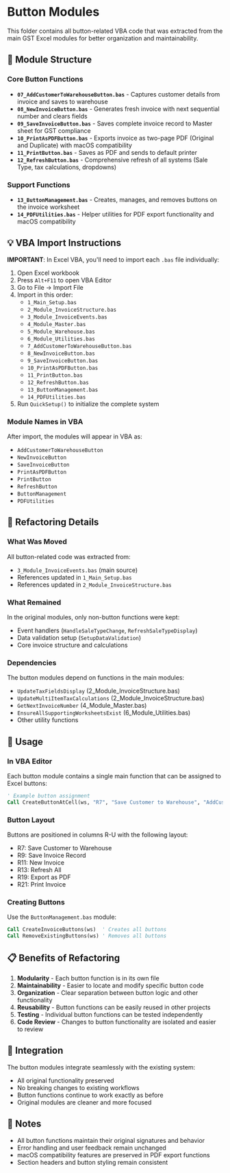 # Button Modules

This folder contains all button-related VBA code that was extracted from the main GST Excel modules for better organization and maintainability.

## 📁 Module Structure

### Core Button Functions
- **`07_AddCustomerToWarehouseButton.bas`** - Captures customer details from invoice and saves to warehouse
- **`08_NewInvoiceButton.bas`** - Generates fresh invoice with next sequential number and clears fields
- **`09_SaveInvoiceButton.bas`** - Saves complete invoice record to Master sheet for GST compliance
- **`10_PrintAsPDFButton.bas`** - Exports invoice as two-page PDF (Original and Duplicate) with macOS compatibility
- **`11_PrintButton.bas`** - Saves as PDF and sends to default printer
- **`12_RefreshButton.bas`** - Comprehensive refresh of all systems (Sale Type, tax calculations, dropdowns)

### Support Functions
- **`13_ButtonManagement.bas`** - Creates, manages, and removes buttons on the invoice worksheet
- **`14_PDFUtilities.bas`** - Helper utilities for PDF export functionality and macOS compatibility

## 💡 VBA Import Instructions

**IMPORTANT**: In Excel VBA, you'll need to import each `.bas` file individually:

1. Open Excel workbook
2. Press `Alt+F11` to open VBA Editor
3. Go to File → Import File
4. Import in this order:
   - `1_Main_Setup.bas`
   - `2_Module_InvoiceStructure.bas`
   - `3_Module_InvoiceEvents.bas`
   - `4_Module_Master.bas`
   - `5_Module_Warehouse.bas`
   - `6_Module_Utilities.bas`
   - `7_AddCustomerToWarehouseButton.bas`
   - `8_NewInvoiceButton.bas`
   - `9_SaveInvoiceButton.bas`
   - `10_PrintAsPDFButton.bas`
   - `11_PrintButton.bas`
   - `12_RefreshButton.bas`
   - `13_ButtonManagement.bas`
   - `14_PDFUtilities.bas`
5. Run `QuickSetup()` to initialize the complete system

### Module Names in VBA
After import, the modules will appear in VBA as:
- `AddCustomerToWarehouseButton`
- `NewInvoiceButton`
- `SaveInvoiceButton`
- `PrintAsPDFButton`
- `PrintButton`
- `RefreshButton`
- `ButtonManagement`
- `PDFUtilities`

## 🔧 Refactoring Details

### What Was Moved
All button-related code was extracted from:
- `3_Module_InvoiceEvents.bas` (main source)
- References updated in `1_Main_Setup.bas` 
- References updated in `2_Module_InvoiceStructure.bas`

### What Remained
In the original modules, only non-button functions were kept:
- Event handlers (`HandleSaleTypeChange`, `RefreshSaleTypeDisplay`)
- Data validation setup (`SetupDataValidation`)
- Core invoice structure and calculations

### Dependencies
The button modules depend on functions in the main modules:
- `UpdateTaxFieldsDisplay` (2_Module_InvoiceStructure.bas)
- `UpdateMultiItemTaxCalculations` (2_Module_InvoiceStructure.bas)
- `GetNextInvoiceNumber` (4_Module_Master.bas)
- `EnsureAllSupportingWorksheetsExist` (6_Module_Utilities.bas)
- Other utility functions

## 🚀 Usage

### In VBA Editor
Each button module contains a single main function that can be assigned to Excel buttons:

```vb
' Example button assignment
Call CreateButtonAtCell(ws, "R7", "Save Customer to Warehouse", "AddCustomerToWarehouseButton")
```

### Button Layout
Buttons are positioned in columns R-U with the following layout:
- R7: Save Customer to Warehouse
- R9: Save Invoice Record  
- R11: New Invoice
- R13: Refresh All
- R19: Export as PDF
- R21: Print Invoice

### Creating Buttons
Use the `ButtonManagement.bas` module:
```vb
Call CreateInvoiceButtons(ws)  ' Creates all buttons
Call RemoveExistingButtons(ws) ' Removes all buttons
```

## 📋 Benefits of Refactoring

1. **Modularity** - Each button function is in its own file
2. **Maintainability** - Easier to locate and modify specific button code
3. **Organization** - Clear separation between button logic and other functionality
4. **Reusability** - Button functions can be easily reused in other projects
5. **Testing** - Individual button functions can be tested independently
6. **Code Review** - Changes to button functionality are isolated and easier to review

## 🔗 Integration

The button modules integrate seamlessly with the existing system:
- All original functionality preserved
- No breaking changes to existing workflows
- Button functions continue to work exactly as before
- Original modules are cleaner and more focused

## 📝 Notes

- All button functions maintain their original signatures and behavior
- Error handling and user feedback remain unchanged
- macOS compatibility features are preserved in PDF export functions
- Section headers and button styling remain consistent
